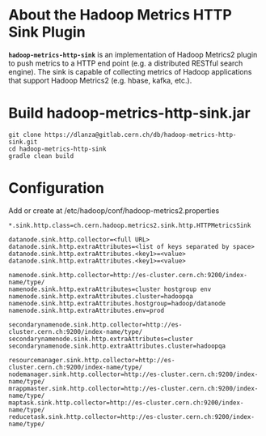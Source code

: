 # About the Hadoop Metrics HTTP Sink Plugin #

**`hadoop-metrics-http-sink`** is an implementation of Hadoop Metrics2 plugin to push metrics to a HTTP end point (e.g. a distributed RESTful search engine).
The sink is capable of collecting metrics of Hadoop applications that support Hadoop Metrics2 (e.g. hbase, kafka, etc.).

# Build hadoop-metrics-http-sink.jar #
```
git clone https://dlanza@gitlab.cern.ch/db/hadoop-metrics-http-sink.git
cd hadoop-metrics-http-sink
gradle clean build
```

# Configuration #

Add or create at /etc/hadoop/conf/hadoop-metrics2.properties

```
*.sink.http.class=ch.cern.hadoop.metrics2.sink.http.HTTPMetricsSink

datanode.sink.http.collector=<full URL>
datanode.sink.http.extraAttributes=<list of keys separated by space>
datanode.sink.http.extraAttributes.<key1>=<value>
datanode.sink.http.extraAttributes.<key1>=<value>

namenode.sink.http.collector=http://es-cluster.cern.ch:9200/index-name/type/
namenode.sink.http.extraAttributes=cluster hostgroup env
namenode.sink.http.extraAttributes.cluster=hadoopqa
namenode.sink.http.extraAttributes.hostgroup=hadoop/datanode
namenode.sink.http.extraAttributes.env=prod

secondarynamenode.sink.http.collector=http://es-cluster.cern.ch:9200/index-name/type/
secondarynamenode.sink.http.extraAttributes=cluster
secondarynamenode.sink.http.extraAttributes.cluster=hadoopqa

resourcemanager.sink.http.collector=http://es-cluster.cern.ch:9200/index-name/type/
nodemanager.sink.http.collector=http://es-cluster.cern.ch:9200/index-name/type/
mrappmaster.sink.http.collector=http://es-cluster.cern.ch:9200/index-name/type/
maptask.sink.http.collector=http://es-cluster.cern.ch:9200/index-name/type/
reducetask.sink.http.collector=http://es-cluster.cern.ch:9200/index-name/type/
```


